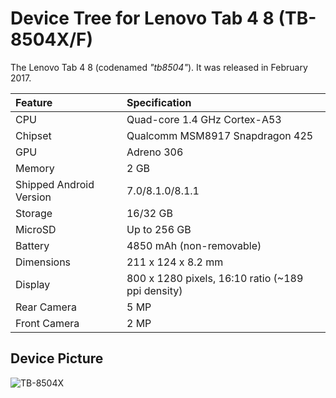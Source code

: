 # Device Tree for Lenovo Tab 4 8 (TB-8504X/F)

The Lenovo Tab 4 8 (codenamed _"tb8504"_).
It was released in February 2017.

| Feature                 | Specification                     |
| :---------------------- | :-------------------------------- |
| CPU                     | Quad-core 1.4 GHz Cortex-A53      |
| Chipset                 | Qualcomm MSM8917 Snapdragon 425   |
| GPU                     | Adreno 306                        |
| Memory                  | 2 GB                              |
| Shipped Android Version | 7.0/8.1.0/8.1.1                   |
| Storage                 | 16/32 GB                          |
| MicroSD                 | Up to 256 GB                      |
| Battery                 | 4850 mAh (non-removable)          |
| Dimensions              | 211 x 124 x 8.2 mm                |
| Display                 | 800 x 1280 pixels, 16:10 ratio (~189 ppi density)  |
| Rear Camera             | 5 MP                              |
| Front Camera            | 2 MP                              |

## Device Picture

![TB-8504X](https://fdn2.gsmarena.com/vv/pics/lenovo/lenovo-tab-4-8-1.jpg "TB-8504X")
